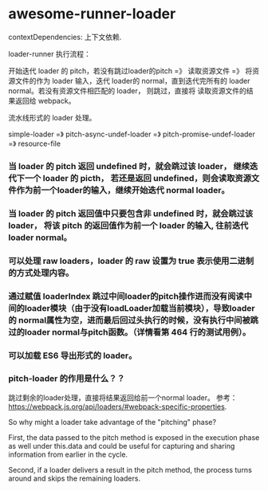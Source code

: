 # awesome-runner-loader


contextDependencies: 上下文依赖.

loader-runner 执行流程：


开始迭代 loader 的 pitch，若没有跳过loader的pitch =》 读取资源文件 =》 将资源文件的作为 loader 输入，迭代 loader的 normal，直到迭代完所有的 loader normal。若没有资源文件相匹配的 loader， 则跳过，直接将 读取资源文件的结果返回给 webpack。


流水线形式的 loader 处理。

simple-loader =》 pitch-async-undef-loader =》 pitch-promise-undef-loader =》 resource-file

### 当 loader 的 pitch 返回 undefined 时，就会跳过该 loader， 继续迭代下一个 loader 的 picth， 若还是返回 undefined，则会读取资源文件作为前一个loader的输入，继续开始迭代 normal loader。


### 当 loader 的 pitch 返回值中只要包含非 undefined 时，就会跳过该 loader， 将该 pitch 的返回值作为前一个 loader 的输入, 往前迭代 loader normal。


### 可以处理 raw loaders，loader 的 raw 设置为 true 表示使用二进制的方式处理内容。


### 通过赋值 loaderIndex 跳过中间loader的pitch操作进而没有阅读中间的loader模块（由于没有loadLoader加载当前模块），导致loader 的 normal属性为空，进而最后回过头执行的时候，没有执行中间被跳过的loader normal与pitch函数。（详情看第 464 行的测试用例）。



### 可以加载 ES6 导出形式的 loader。


### pitch-loader 的作用是什么？？

跳过剩余的loader处理，直接将结果返回给前一个normal loader。 参考：https://webpack.js.org/api/loaders/#webpack-specific-properties.


So why might a loader take advantage of the "pitching" phase?

First, the data passed to the pitch method is exposed in the execution phase as well under this.data and could be useful for capturing and sharing information from earlier in the cycle.

Second, if a loader delivers a result in the pitch method, the process turns around and skips the remaining loaders.